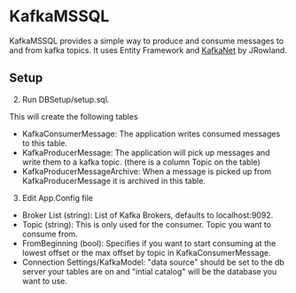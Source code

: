 # KafkaMSSQL

KafkaMSSQL provides a simple way to produce and consume messages to and from kafka topics. It uses Entity Framework and [KafkaNet](https://github.com/Jroland/kafka-net) by JRowland.

## Setup
2. Run DBSetup/setup.sql.

  This will create the following tables
  - KafkaConsumerMessage: The application writes consumed messages to this table.
  - KafkaProducerMessage: The application will pick up messages and write them to a kafka topic. (there is a column Topic on the table)
  - KafkaProducerMessageArchive: When a message is picked up from KafkaProducerMessage it is archived in this table.

3. Edit App.Config file

  - Broker List (string): List of Kafka Brokers, defaults to localhost:9092.
  - Topic (string): This is only used for the consumer. Topic you want to consume from.
  - FromBeginning (bool): Specifies if you want to start consuming at the lowest offset or the max offset by topic in KafkaConsumerMessage.
  - Connection Settings/KafkaModel: "data source" should be set to the db server your tables are on and "intial catalog" will be the database you want to use.
